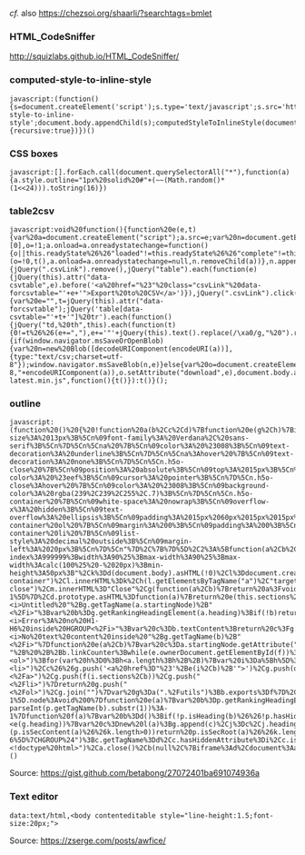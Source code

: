 _cf._ also https://chezsoi.org/shaarli/?searchtags=bmlet

### HTML_CodeSniffer

http://squizlabs.github.io/HTML_CodeSniffer/

### computed-style-to-inline-style

    javascript:(function(){s=document.createElement('script');s.type='text/javascript';s.src='https://unpkg.com/computed-style-to-inline-style';document.body.appendChild(s);computedStyleToInlineStyle(document.body,{recursive:true})})()

### CSS boxes

    javascript:[].forEach.call(document.querySelectorAll("*"),function(a){a.style.outline="1px%20solid%20#"+(~~(Math.random()*(1<<24))).toString(16)})

### table2csv

    javascript:void%20function(){function%20e(e,t){var%20a=document.createElement("script");a.src=e;var%20n=document.getElementsByTagName("head")[0],o=!1;a.onload=a.onreadystatechange=function(){o||this.readyState%26%26"loaded"!=this.readyState%26%26"complete"!=this.readyState||(o=!0,t(),a.onload=a.onreadystatechange=null,n.removeChild(a))},n.appendChild(a)}function%20t(){jQuery(".csvLink").remove(),jQuery("table").each(function(e){jQuery(this).attr("data-csvtable",e).before('<a%20href="%23"%20class="csvLink"%20data-forcsvtable="'+e+'">Export%20to%20CSV</a>')}),jQuery(".csvLink").click(function(){var%20e="",t=jQuery(this).attr("data-forcsvtable");jQuery('table[data-csvtable="'+t+'"]%20tr').each(function(){jQuery("td,%20th",this).each(function(t){0!=t%26%26(e+=","),e+='"'+jQuery(this).text().replace(/\xa0/g,"%20").replace(/\r%3F\n|\r/g,"").replace(/"/g,'""')+'"'}),e+="\r\n"}),jQuery(".csvLink").remove(),a("TableExport.csv","text/csv",e)})}function%20a(e,t,a){if(window.navigator.msSaveOrOpenBlob){var%20n=new%20Blob([decodeURIComponent(encodeURI(a))],{type:"text/csv;charset=utf-8"});window.navigator.msSaveBlob(n,e)}else{var%20o=document.createElement("a");o.setAttribute("href","data:"+t+";charset=utf-8,"+encodeURIComponent(a)),o.setAttribute("download",e),document.body.appendChild(o),o.click(),document.body.removeChild(o)}}"undefined"==typeof%20jQuery%3Fe("//code.jquery.com/jquery-latest.min.js",function(){t()}):t()}();

### outline
    javascript:(function%20()%20{%20!function%20a(b%2Cc%2Cd)%7Bfunction%20e(g%2Ch)%7Bif(!c%5Bg%5D)%7Bif(!b%5Bg%5D)%7Bvar%20i%3D"function"%3D%3Dtypeof%20require%26%26require%3Bif(!h%26%26i)return%20i(g%2C!0)%3Bif(f)return%20f(g%2C!0)%3Bvar%20j%3Dnew%20Error("Cannot%20find%20module%20'"%2Bg%2B"'")%3Bthrow%20j.code%3D"MODULE_NOT_FOUND"%2Cj%7Dvar%20k%3Dc%5Bg%5D%3D%7Bexports%3A%7B%7D%7D%3Bb%5Bg%5D%5B0%5D.call(k.exports%2Cfunction(a)%7Bvar%20c%3Db%5Bg%5D%5B1%5D%5Ba%5D%3Breturn%20e(c%3Fc%3Aa)%7D%2Ck%2Ck.exports%2Ca%2Cb%2Cc%2Cd)%7Dreturn%20c%5Bg%5D.exports%7Dfor(var%20f%3D"function"%3D%3Dtypeof%20require%26%26require%2Cg%3D0%3Bg<d.length%3Bg%2B%2B)e(d%5Bg%5D)%3Breturn%20e%7D(%7B1%3A%5Bfunction(a%2Cb%2Cc)%7Bb.exports%3D"body%20%7B%5Cn%09padding%3A%200%3B%5Cn%09margin%3A%200%3B%5Cn%09font-size%3A%2013px%3B%5Cn%09font-family%3A%20Verdana%2C%20sans-serif%3B%5Cn%7D%5Cn%5Cna%20%7B%5Cn%09color%3A%20%23008%3B%5Cn%09text-decoration%3A%20underline%3B%5Cn%7D%5Cn%5Cna%3Ahover%20%7B%5Cn%09text-decoration%3A%20none%3B%5Cn%7D%5Cn%5Cn.h5o-close%20%7B%5Cn%09position%3A%20absolute%3B%5Cn%09top%3A%2015px%3B%5Cn%09right%3A%2015px%3B%5Cn%09padding%3A%205px%3B%5Cn%09border%3A%201px%20%23008%20solid%3B%5Cn%09color%3A%20%2300f%3B%5Cn%09background-color%3A%20%23eef%3B%5Cn%09cursor%3A%20pointer%3B%5Cn%7D%5Cn.h5o-close%3Ahover%20%7B%5Cn%09color%3A%20%23008%3B%5Cn%09background-color%3A%20rgba(239%2C239%2C255%2C.7)%3B%5Cn%7D%5Cn%5Cn.h5o-container%20%7B%5Cn%09white-space%3A%20nowrap%3B%5Cn%09overflow-x%3A%20hidden%3B%5Cn%09text-overflow%3A%20ellipsis%3B%5Cn%09padding%3A%2015px%2060px%2015px%2015px%3B%5Cn%7D%5Cn%5Cn.h5o-container%20ol%20%7B%5Cn%09margin%3A%200%3B%5Cn%09padding%3A%200%3B%5Cn%7D%5Cn%5Cn.h5o-container%20li%20%7B%5Cn%09list-style%3A%20decimal%20outside%3B%5Cn%09margin-left%3A%2020px%3B%5Cn%7D%5Cn"%7D%2C%7B%7D%5D%2C2%3A%5Bfunction(a%2Cb%2Cc)%7Bvar%20d%3Da("h5o")%2Ce%3Da("cssify")%2Cf%3Da(".%2Fbookmarklet.css")%2Cg%3Da("iframeish")%2Ch%3Dfunction(a%2Cb%2Cc)%7Bfor(var%20d%3D0%3Bd<a.length%3Bd%2B%2B)a%5Bd%5D.setAttribute(b%2Cc)%7D%2Ci%3D2%2Cj%3D"position%3Afixed%3Btop%3A10px%3Bright%3A10px%3Bborder%3A"%2Bi%2B"px%20solid%20%23000%3Bbackground%3Argba(255%2C255%2C255%2C.9)%3Bz-index%3A999999%3Bwidth%3A90%25%3Bmax-width%3A90%25%3Bmax-width%3Acalc(100%25%20-%2020px)%3Bmin-height%3A50px%3B"%2Ck%3Dd(document.body).asHTML(!0)%2Cl%3Ddocument.createElement("div")%3Bh(%5Bl%5D%2C"class"%2C"h5o-container")%2Cl.innerHTML%3Dk%2Ch(l.getElementsByTagName("a")%2C"target"%2C"_top")%3Bvar%20m%3Dl.insertBefore(document.createElement("button")%2Cl.firstChild)%3Bh(%5Bm%5D%2C"class"%2C"h5o-close")%2Cm.innerHTML%3D"Close"%2Cg(function(a%2Cb)%7Breturn%20a%3Fvoid%20console.error(a)%3A(e(f%2Cb.document)%2Ch(%5Bb.iframe%5D%2C"style"%2Cj)%2Cb.document.body.appendChild(l)%2Cl.style.position%3D"absolute"%2Cb.iframe.style.width%3Dl.scrollWidth%2Bi%2B"px"%2Cb.iframe.style.height%3Dl.scrollHeight%2Bi%2B"px"%2Cl.style.position%3D"static"%2Cvoid%20m.addEventListener("click"%2Cfunction()%7Bdocument.body.removeChild(b.iframe)%2Cl%3Dm%3Dnull%7D))%7D)%7D%2C%7B".%2Fbookmarklet.css"%3A1%2Ccssify%3A3%2Ch5o%3A4%2Ciframeish%3A12%7D%5D%2C3%3A%5Bfunction(a%2Cb%2Cc)%7Bb.exports%3Dfunction(a%2Cb)%7Bvar%20c%3Db%7C%7Cdocument%3Bif(c.createStyleSheet)%7Bvar%20d%3Dc.createStyleSheet()%3Breturn%20d.cssText%3Da%2Cd.ownerNode%7Dvar%20e%3Dc.getElementsByTagName("head")%5B0%5D%2Cf%3Dc.createElement("style")%3Breturn%20f.type%3D"text%2Fcss"%2Cf.styleSheet%3Ff.styleSheet.cssText%3Da%3Af.appendChild(c.createTextNode(a))%2Ce.appendChild(f)%2Cf%7D%2Cb.exports.byUrl%3Dfunction(a)%7Bif(document.createStyleSheet)return%20document.createStyleSheet(a).ownerNode%3Bvar%20b%3Ddocument.getElementsByTagName("head")%5B0%5D%2Cc%3Ddocument.createElement("link")%3Breturn%20c.rel%3D"stylesheet"%2Cc.href%3Da%2Cb.appendChild(c)%2Cc%7D%7D%2C%7B%7D%5D%2C4%3A%5Bfunction(a%2Cb%2Cc)%7Bb.exports%3Da(".%2Fsrc%2FcreateOutline")%7D%2C%7B".%2Fsrc%2FcreateOutline"%3A9%7D%5D%2C5%3A%5Bfunction(a%2Cb%2Cc)%7Bfunction%20d(a%2Cb)%7Bthis.startingNode%3Da.node%2Cthis.sections%3D%5Bb%5D%7Dvar%20e%3Da(".%2FasHTML")%3Bd.prototype.getLastSection%3Dfunction()%7Breturn%20this.sections%5Bthis.sections.length-1%5D%7D%2Cd.prototype.asHTML%3Dfunction(a)%7Breturn%20e(this.sections%2Ca)%7D%2Cb.exports%3Dd%7D%2C%7B".%2FasHTML"%3A8%7D%5D%2C6%3A%5Bfunction(a%2Cb%2Cc)%7Bfunction%20d(a)%7Bthis.node%3Da%7Db.exports%3Dd%7D%2C%7B%7D%5D%2C7%3A%5Bfunction(a%2Cb%2Cc)%7Bfunction%20d(a)%7Bthis.sections%3D%5B%5D%2Cthis.startingNode%3Da%7Dd.prototype.append%3Dfunction(a)%7Ba.container%3Dthis%2Cthis.sections.push(a)%7D%2Cb.exports%3Dd%7D%2C%7B%7D%5D%2C8%3A%5Bfunction(a%2Cb%2Cc)%7Bfunction%20d(a)%7Bif(a.heading.implied)return"<i>Untitled%20"%2Bg.getTagName(a.startingNode)%2B"<%2Fi>"%3Bvar%20b%3Dg.getRankingHeadingElement(a.heading)%3Bif(!b)return"<i>Error%3A%20no%20H1-H6%20inside%20HGROUP<%2Fi>"%3Bvar%20c%3Db.textContent%3Breturn%20c%3Fg.escapeHtml(c)%3A"<i>No%20text%20content%20inside%20"%2Bg.getTagName(b)%2B"<%2Fi>"%7Dfunction%20e(a%2Cb)%7Bvar%20c%3Da.startingNode.getAttribute("id")%3Bif(c)return%20c%3Bif(!a.heading.implied)%7Bvar%20d%3Da.heading.getAttribute("id")%3Bif(d)return%20d%7Dvar%20e%3Da.startingNode%3Bdo%20var%20f%3D"h5o-"%2B%20%2B%2Bb.linkCounter%3Bwhile(e.ownerDocument.getElementById(f))%3Breturn%20e.setAttribute("id"%2Cf)%2Cf%7Dfunction%20f(a%2Cb)%7Bif("object"!%3Dtypeof%20b%26%26(b%3D%7BcreateLinks%3A!!b%7D)%2C!a.length)return""%3Bif(b.skipTopHeader)return%20f(a%5B0%5D.sections%2C%7BskipToHeader%3A!1%2CcreateLinks%3Ab.createLinks%7D)%3B"undefined"%3D%3Dtypeof%20b.linkCounter%26%26(b.linkCounter%3D0)%3Bvar%20c%3D!!b.createLinks%2Cg%3D%5B%5D%3Bg.push("<ol>")%3Bfor(var%20h%3D0%3Bh<a.length%3Bh%2B%2B)%7Bvar%20i%3Da%5Bh%5D%3Bg.push("<li>")%2Cc%26%26g.push('<a%20href%3D"%23'%2Be(i%2Cb)%2B'">')%2Cg.push(d(i))%2Cc%26%26g.push("<%2Fa>")%2Cg.push(f(i.sections%2Cb))%2Cg.push("<%2Fli>")%7Dreturn%20g.push("<%2Fol>")%2Cg.join("")%7Dvar%20g%3Da(".%2Futils")%3Bb.exports%3Df%7D%2C%7B".%2Futils"%3A10%7D%5D%2C9%3A%5Bfunction(a%2Cb%2Cc)%7Bfunction%20d()%7Breturn%20k.length%3Fk%5Bk.length-1%5D.node%3Avoid%200%7Dfunction%20e(a)%7Bvar%20b%3Dp.getRankingHeadingElement(a)%3Breturn%20b%3F-parseInt(p.getTagName(b).substr(1))%3A-1%7Dfunction%20f(a)%7Bvar%20b%3Dd()%3Bif(!p.isHeading(b)%26%26!p.hasHiddenAttribute(b))%7Bif(p.hasHiddenAttribute(a))return%20void%20k.push(%7Bnode%3Aa%7D)%3Bif(p.isSecContent(a))return%20null!%3Di%26%26(j.heading%7C%7C(j.heading%3D%7Bimplied%3A!0%7D)%2Ck.push(i))%2Ci%3Dnew%20n(a)%2Cj%3Dnew%20l(a)%2Cvoid(i.outline%3Dnew%20m(i.node%2Cj))%3Bif(p.isSecRoot(a))return%20null!%3Di%26%26k.push(i)%2Ci%3Dnew%20n(a)%2Ci.parentSection%3Dj%2Cj%3Dnew%20l(a)%2Cvoid(i.outline%3Dnew%20m(i.node%2Cj))%3Bif(p.isHeading(a))%7Bif(j.heading)if(i.outline.getLastSection().heading.implied%7C%7Ce(a)>%3De(i.outline.getLastSection().heading))%7Bvar%20c%3Dnew%20l(a)%3Bi.outline.sections.push(c)%2Cj%3Dc%2Cj.heading%3Da%7Delse%7Bvar%20f%3D!1%2Cg%3Dj%3Bdo%7Bif(e(a)<e(g.heading))%7Bvar%20c%3Dnew%20l(a)%3Bg.append(c)%2Cj%3Dc%2Cj.heading%3Da%2Cf%3D!0%7Dvar%20h%3Dg.container%3Bg%3Dh%7Dwhile(!f)%7Delse%20j.heading%3Da%3Breturn%20void%20k.push(%7Bnode%3Aa%7D)%7D%7D%7Dfunction%20g(a)%7Bvar%20b%3Dd()%3Bif(b%3D%3D%3Da%26%26k.pop()%2C!p.isHeading(b)%26%26!p.hasHiddenAttribute(b))%7Bif(!(p.isSecContent(a)%26%26k.length>0))return%20p.isSecRoot(a)%26%26k.length>0%3F(j.heading%7C%7C(j.heading%3D%7Bimplied%3A!0%7D)%2Cj%3Di.parentSection%2Cvoid(i%3Dk.pop()))%3Ap.isSecContent(a)%7C%7Cp.isSecRoot(a)%3Fvoid(j.heading%7C%7C(j.heading%3D%7Bimplied%3A!0%7D))%3Avoid%200%3Bj.heading%7C%7C(j.heading%3D%7Bimplied%3A!0%7D)%3Bvar%20c%3Di%3Bi%3Dk.pop()%2Cj%3Di.outline.getLastSection()%3Bfor(var%20e%3D0%3Be<c.outline.sections.length%3Be%2B%2B)j.append(c.outline.sections%5Be%5D)%7D%7Dfunction%20h(a)%7Bif(!p.isSecContent(a)%26%26!p.isSecRoot(a))throw%20new%20TypeError("Invalid%20argument%3A%20start%20element%20must%20either%20be%20sectioning%20root%20or%20sectioning%20content.")%3Breturn%20i%3Dnull%2Cj%3Dnull%2Ck%3D%5B%5D%2Co(a%2Cf%2Cg)%2Ci.outline%7Dvar%20i%2Cj%2Ck%2Cl%3Da(".%2FSection")%2Cm%3Da(".%2FOutline")%2Cn%3Da(".%2FOutlineTarget")%2Co%3Da(".%2Fwalk")%2Cp%3Da(".%2Futils")%3Bb.exports%3Dh%7D%2C%7B".%2FOutline"%3A5%2C".%2FOutlineTarget"%3A6%2C".%2FSection"%3A7%2C".%2Futils"%3A10%2C".%2Fwalk"%3A11%7D%5D%2C10%3A%5Bfunction(a%2Cb%2Cc)%7Bfunction%20d(a)%7Breturn%20a.tagName.toUpperCase()%7Dfunction%20e(a)%7Breturn%20function(b)%7Breturn%20f(b)%26%26new%20RegExp(a%2C"i").test(d(b))%7D%7Dfunction%20f(a)%7Breturn%20a%26%26a.tagName%7Dfunction%20g(a)%7Bif(!j(a))throw%20new%20Error("Not%20a%20heading%20element")%3Bvar%20b%3Dd(a)%3Bif("HGROUP"!%3D%3Db)return%20a%3Bfor(var%20c%3D1%3B6>%3Dc%3Bc%2B%2B)%7Bvar%20e%3Da.getElementsByTagName("H"%2Bc)%3Bif(e.length)return%20e%5B0%5D%7Dreturn%20null%7Dfunction%20h(a)%7Breturn(""%2Ba).replace(%2F%26%2Fg%2C"%26amp%3B").replace(%2F<%2Fg%2C"%26lt%3B")%7Dfunction%20i(a)%7Breturn%20f(a)%26%26a.hasAttribute("hidden")%7Dvar%20j%3De("%5EH%5B1-6%5D%7CHGROUP%24")%3Bc.getTagName%3Dd%2Cc.hasHiddenAttribute%3Di%2Cc.isSecRoot%3De("%5E(BLOCKQUOTE%7CBODY%7CDETAILS%7CFIELDSET%7CFIGURE%7CTD)%24")%2Cc.isSecContent%3De("%5E(ARTICLE%7CASIDE%7CNAV%7CSECTION)%24")%2Cc.isHeading%3Dj%2Cc.getRankingHeadingElement%3Dg%2Cc.escapeHtml%3Dh%7D%2C%7B%7D%5D%2C11%3A%5Bfunction(a%2Cb%2Cc)%7Bb.exports%3Dfunction(a%2Cb%2Cc)%7Bvar%20d%3Da%3Ba%3Afor(%3Bd%3B)if(b(d)%2Cd.firstChild)d%3Dd.firstChild%3Belse%20for(%3Bd%3B)%7Bif(c(d)%2Cd.nextSibling)%7Bd%3Dd.nextSibling%3Bcontinue%20a%7Dd%3Dd%3D%3Da%3Fnull%3Ad.parentNode%7D%7D%7D%2C%7B%7D%5D%2C12%3A%5Bfunction(a%2Cb%2Cc)%7Bfunction%20d(a%2Cb)%7B"undefined"%3D%3Dtypeof%20b%26%26"function"%3D%3Dtypeof%20a%26%26(b%3Da%2Ca%3D%7B%7D)%3Bvar%20c%3Da.renderTo%7C%7Cdocument.body%2Cd%3Ddocument.createElement("iframe")%3Bd.style.border%3D"none"%3Bvar%20e%3D!1%2Cf%3Dfunction()%7Bif(!e)%7Bvar%20a%3Dd.contentDocument%3Btry%7Ba.open()%7Dcatch(c)%7Breturn%20void%20setTimeout(f%2C10)%7De%3D!0%2Ca.write("<!doctype%20html>")%2Ca.close()%2Cb(null%2C%7Biframe%3Ad%2Cdocument%3Aa%7D)%7D%7D%3Bd.addEventListener("load"%2Cf)%2Cc.appendChild(d)%7Db.exports%3Dd%7D%2C%7B%7D%5D%7D%2C%7B%7D%2C%5B2%5D)%3B%20})()

Source: https://gist.github.com/betabong/27072401ba691074936a

### Text editor

    data:text/html,<body contenteditable style="line-height:1.5;font-size:20px;">

Source: https://zserge.com/posts/awfice/
